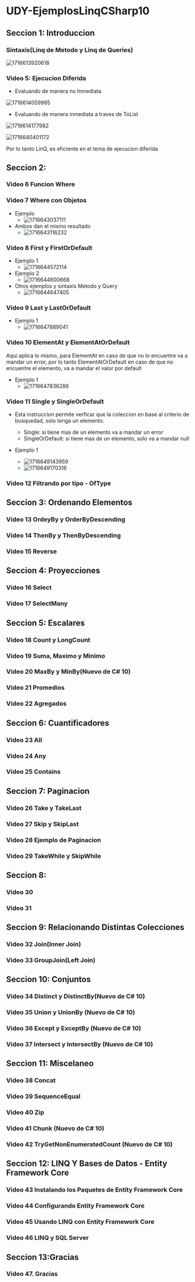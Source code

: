 # UDY-EjemplosLinqCSharp10

## Seccion 1: Introduccion

### Sintaxis(Linq de Metodo y Linq de Queries)

![1716613920618](image/README/1716613920618.png)

### Video 5: Ejecucion Diferida

* Evaluando de manera no Inmediata

![1716614059985](image/README/1716614059985.png)

* Evaluando de manera inmediata a traves de ToList

![1716614177982](image/README/1716614177982.png)

![1716640401172](image/README/1716640401172.png)

Por lo tanto LinQ, es eficiente en el tema de ejecucion diferida

## Seccion 2:

### Video 6 Funcion Where


### Video 7 Where con Objetos
* Ejemplo
    * ![1716643037111](image/README/1716643037111.png)
* Ambos dan el mismo resultado
    * ![1716643116232](image/README/1716643116232.png)

### Video 8 First y FirstOrDefault
* Ejemplo 1
    * ![1716644572114](image/README/1716644572114.png)
* Ejemplo 2
    * ![1716644600668](image/README/1716644600668.png)
* Otros ejemplos y sintaxis Metodo y Query
    * ![1716644647405](image/README/1716644647405.png)
### Video 9 Last y LastOrDefault
* Ejemplo 1
    * ![1716647889041](image/README/1716647889041.png)

### Video 10 ElementAt y ElementAtOrDefault
Aqui aplica lo mismo, para ElementAt en caso de que no lo encuentre va a mandar un error, 
por lo tanto ElementAtOrDefault en caso de que no encuentre el elemento, va a mandar el valor por default
* Ejemplo 1 
    * ![1716647836286](image/README/1716647836286.png)
### Video 11 Single y SingleOrDefault

* Esta instruccion permite verficar que la coleccion en base al criterio de busquedad, solo tenga un elemento.
    * Single: si tiene mas de un elemento va a mandar un error
    * SingleOrDefault: si tiene mas de un elemento, solo va a mandar null

* Ejemplo 1
    * ![1716649143959](image/README/1716649143959.png)
    * ![1716649170316](image/README/1716649170316.png)


### Video 12 Filtrando por tipo - OfType

## Seccion 3: Ordenando Elementos

### Video 13 OrdeyBy y OrderByDescending

### Video 14 ThenBy y ThenByDescending

### Video 15 Reverse

## Seccion 4: Proyecciones

### Video 16 Select

### Video 17 SelectMany

## Seccion 5: Escalares

### Video 18 Count y LongCount

### Video 19 Suma, Maximo y Minimo

### Video 20 MaxBy y MinBy(Nuevo de C# 10)

### Video 21 Promedios

### Video 22 Agregados

## Seccion 6: Cuantificadores

### Video 23 All

### Video 24 Any

### Video 25 Contains

## Seccion 7: Paginacion

### Video 26 Take y TakeLast

### Video 27 Skip y SkipLast

### Video 28 Ejemplo de Paginacion

### Video 29 TakeWhile y SkipWhile

## Seccion 8:

### Video 30

### Video 31

## Seccion 9: Relacionando Distintas Colecciones

### Video 32 Join(Inner Join)

### Video 33 GroupJoin(Left Join)

## Seccion 10: Conjuntos

### Video 34 Distinct y DistinctBy(Nuevo de C# 10)

### Video 35 Union y UnionBy (Nuevo de C# 10)

### Video 36 Except y ExceptBy (Nuevo de C# 10)

### Video 37 Intersect y IntersectBy (Nuevo de C# 10)

## Seccion 11: Miscelaneo

### Video 38 Concat

### Video 39 SequenceEqual

### Video 40 Zip

### Video 41 Chunk (Nuevo de C# 10)

### Video 42 TryGetNonEnumeratedCount (Nuevo de C# 10)

## Seccion 12: LINQ Y Bases de Datos - Entity Framework Core

### Video 43 Instalando los Paquetes de Entity Framework Core

### Video 44 Configurando Entity Framework Core

### Video 45 Usando LINQ con Entity Framework Core

### Video 46 LINQ y SQL Server

## Seccion 13:Gracias

### Video 47. Gracias
